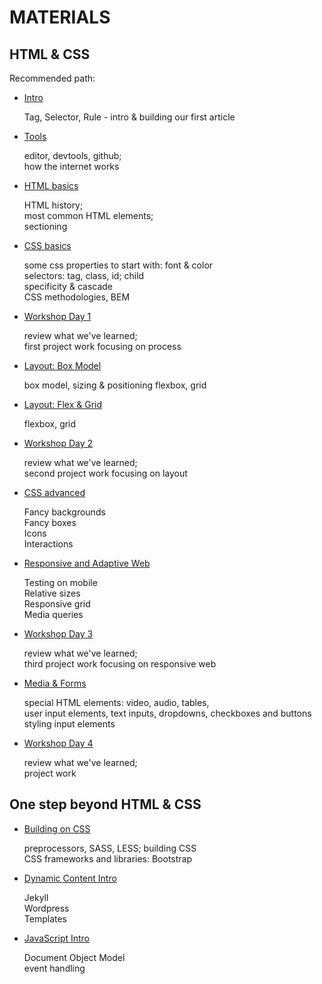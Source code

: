 # MATERIALS

## HTML & CSS

Recommended path:

- [Intro](./FRONTEND/Intro)

  Tag, Selector, Rule - intro & building our first article

- [Tools](./FRONTEND/Tools)

  editor, devtools, github;  
   how the internet works

- [HTML basics](./FRONTEND/HTML_Basics)

  HTML history;  
   most common HTML elements;  
   sectioning

- [CSS basics](./FRONTEND/CSS_basics)

  some css properties to start with: font & color  
  selectors: tag, class, id; child  
  specificity & cascade  
  CSS methodologies, BEM

- [Workshop Day 1](./FRONTEND/Project)

  review what we've learned;  
  first project work focusing on process

- [Layout: Box Model](./FRONTEND/Layout)

  box model, sizing & positioning
  flexbox, grid

- [Layout: Flex & Grid](./FRONTEND/Layout)

  flexbox, grid

- [Workshop Day 2](./FRONTEND/Project)

  review what we've learned;  
  second project work focusing on layout

- [CSS advanced](./FRONTEND/CSS_advanced)

  Fancy backgrounds  
  Fancy boxes  
  Icons  
  Interactions

- [Responsive and Adaptive Web](./FRONTEND/Responsive)

  Testing on mobile  
  Relative sizes  
  Responsive grid  
  Media queries

- [Workshop Day 3](./FRONTEND/Project)

  review what we've learned;  
  third project work focusing on responsive web

- [Media & Forms](./FRONTEND/Forms)

  special HTML elements: video, audio, tables,   
  user input elements, text inputs, dropdowns, checkboxes and buttons  
  styling input elements

- [Workshop Day 4](./FRONTEND/Project)

  review what we've learned;  
  project work


## One step beyond HTML & CSS

- [Building on CSS](#)

  preprocessors, SASS, LESS; building CSS   
  CSS frameworks and libraries: Bootstrap   

- [Dynamic Content Intro](./FRONTEND/Dynamic)

  Jekyll   
  Wordpress   
  Templates   

- [JavaScript Intro](./FRONTEND/JavaScript)

  Document Object Model   
  event handling
